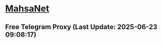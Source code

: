 
# [MahsaNet](https://t.me/mahsa_net)
## Free Telegram Proxy (Last Update: 2025-06-23 09:08:17)

    